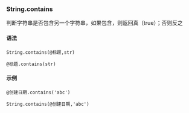 ### String.contains

判断字符串是否包含另一个字符串，如果包含，则返回真（true）；否则反之

#### 语法

```
String.contains(@标题,str)

@标题.contains(str)

```

#### 示例

```
@创建日期.contains('abc')

String.contains(@创建日期,'abc')
```